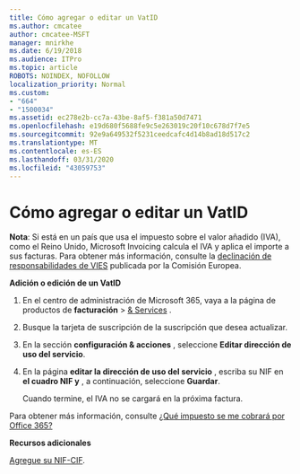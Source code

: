 ```yaml
---
title: Cómo agregar o editar un VatID
ms.author: cmcatee
author: cmcatee-MSFT
manager: mnirkhe
ms.date: 6/19/2018
ms.audience: ITPro
ms.topic: article
ROBOTS: NOINDEX, NOFOLLOW
localization_priority: Normal
ms.custom:
- "664"
- "1500034"
ms.assetid: ec278e2b-cc7a-43be-8af5-f381a50d7471
ms.openlocfilehash: e19d680f5688fe9c5e263019c20f10c678d7f7e5
ms.sourcegitcommit: 92e9a649532f5231ceedcafc4d14b8ad18d517c2
ms.translationtype: MT
ms.contentlocale: es-ES
ms.lasthandoff: 03/31/2020
ms.locfileid: "43059753"
---
```

# <a name="how-to-add-or-edit-a-vatid"></a>Cómo agregar o editar un VatID

**Nota**: Si está en un país que usa el impuesto sobre el valor añadido (IVA), como el Reino Unido, Microsoft Invoicing calcula el IVA y aplica el importe a sus facturas. Para obtener más información, consulte la [declinación de responsabilidades de VIES](https://go.microsoft.com/fwlink/?LinkID=841741) publicada por la Comisión Europea.

**Adición o edición de un VatID**

1. En el centro de administración de Microsoft 365, vaya a la página de productos de **facturación** \> [& Services](https://go.microsoft.com/fwlink/p/?linkid=842054) .

2. Busque la tarjeta de suscripción de la suscripción que desea actualizar.

3. En la sección **configuración & acciones** , seleccione **Editar dirección de uso del servicio**.

4. En la página **editar la dirección de uso del servicio** , escriba su NIF en **el cuadro NIF y** , a continuación, seleccione **Guardar**.

    Cuando termine, el IVA no se cargará en la próxima factura.

Para obtener más información, consulte [¿Qué impuesto se me cobrará por Office 365?](https://docs.microsoft.com/office365/admin/subscriptions-and-billing/what-tax-will-i-be-charged)

**Recursos adicionales**

[Agregue su NIF-CIF](https://docs.microsoft.com/office365/admin/subscriptions-and-billing/what-tax-will-i-be-charged?view=o365-worldwide#add-your-vat-id-eu-countries-only).